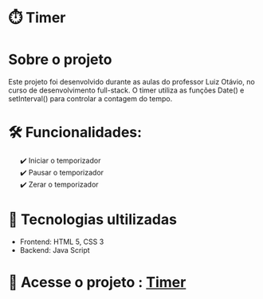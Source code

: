 # ⏱️ Timer

# Sobre o projeto
Este projeto foi desenvolvido durante as aulas do professor Luiz Otávio, no curso de desenvolvimento full-stack. O timer utiliza as funções Date() e setInterval() para controlar a contagem do tempo. 

# 🛠️ Funcionalidades:
<ul> 
  ✔️ Iniciar o temporizador <br>
  ✔️ Pausar o temporizador <br>
  ✔️ Zerar o temporizador <br>
</ul>

# 🚀 Tecnologias ultilizadas
<ul> 
<li>Frontend: HTML 5, CSS 3</li>
<li>Backend: Java Script</li>
</ul>

# 🔗 Acesse o projeto : <a href="">Timer</a>
